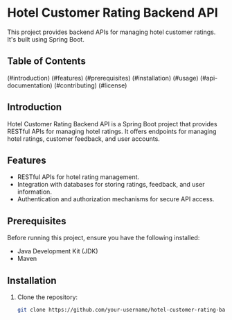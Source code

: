 # Hotel Customer Rating Backend API

This project provides backend APIs for managing hotel customer ratings. It's built using Spring Boot.

## Table of Contents

(#introduction)
(#features)
(#prerequisites)
(#installation)
(#usage)
(#api-documentation)
(#contributing)
(#license)

## Introduction

Hotel Customer Rating Backend API is a Spring Boot project that provides RESTful APIs for managing hotel ratings. It offers endpoints for managing hotel ratings, customer feedback, and user accounts.

## Features

- RESTful APIs for hotel rating management.
- Integration with databases for storing ratings, feedback, and user information.
- Authentication and authorization mechanisms for secure API access.

## Prerequisites

Before running this project, ensure you have the following installed:

- Java Development Kit (JDK)
- Maven

## Installation

1. Clone the repository:

   ```bash
   git clone https://github.com/your-username/hotel-customer-rating-backend.git
